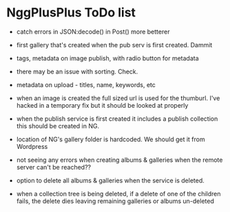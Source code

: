 NggPlusPlus ToDo list
=====================

* catch errors in JSON:decode() in Post() more betterer
* first  gallery that's created when the pub serv is first created. Dammit
* tags, metadata on image publish, with radio button for metadata
* there may be an issue with sorting. Check.


* metadata on upload - titles, name, keywords, etc
* when an image is created the full sized url is used for the thumburl. I've hacked in a temporary fix but it should be looked at properly
* when the publish service is first created it includes a publish collection this should be created in NG.
* location of NG's gallery folder is hardcoded. We should get it from Wordpress
* not seeing any errors when creating albums &  galleries when the remote server can't be reached??
* option to delete all albums & galleries when the service is deleted.
* when a collection tree is being deleted, if a delete of one of the children fails, the delete dies leaving remaining galleries or albums un-deleted  
